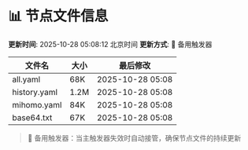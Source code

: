 # 📊 节点文件信息

**更新时间**: 2025-10-28 05:08:12 北京时间
**更新方式**: 🔄 备用触发器

| 文件名 | 大小 | 最后修改 |
|--------|------|----------|
| all.yaml | 68K | 2025-10-28 05:08 |
| history.yaml | 1.2M | 2025-10-28 05:08 |
| mihomo.yaml | 84K | 2025-10-28 05:08 |
| base64.txt | 67K | 2025-10-28 05:08 |

> 🔄 备用触发器：当主触发器失效时自动接管，确保节点文件的持续更新

